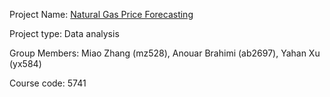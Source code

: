 Project Name: [Natural Gas Price Forecasting](https://github.com/yahanxu/Team-2.git)

Project type: Data analysis

Group Members: Miao Zhang (mz528), Anouar Brahimi (ab2697), Yahan Xu (yx584)

Course code: 5741
